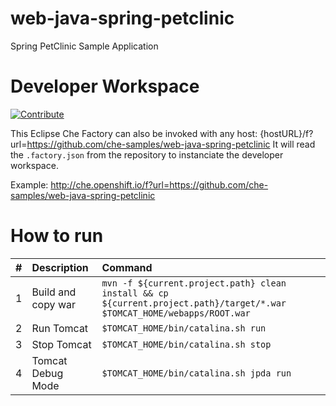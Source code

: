 # web-java-spring-petclinic

Spring PetClinic Sample Application

# Developer Workspace
[![Contribute](https://www.eclipse.org/che/factory-contribute.svg)](https://che.openshift.io/f?id=factorymtyoro1y0qt8tq2j)

This Eclipse Che Factory can also be invoked with any host:
{hostURL}/f?url=https://github.com/che-samples/web-java-spring-petclinic
It will read the `.factory.json` from the repository to instanciate the developer workspace.

Example:
http://che.openshift.io/f?url=https://github.com/che-samples/web-java-spring-petclinic


# How to run

| #       | Description           | Command  |
| :------------- |:-------------| :-----|
| 1      | Build and copy war | `mvn -f ${current.project.path} clean install && cp ${current.project.path}/target/*.war $TOMCAT_HOME/webapps/ROOT.war` |
| 2      | Run Tomcat      |   `$TOMCAT_HOME/bin/catalina.sh run` |
| 3 | Stop Tomcat      |    `$TOMCAT_HOME/bin/catalina.sh stop` |
| 4 | Tomcat Debug Mode      |    `$TOMCAT_HOME/bin/catalina.sh jpda run` |

